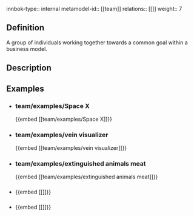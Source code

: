 
innbok-type:: internal
metamodel-id:: [[team]]
relations:: [[]]
weight:: 7

## Definition
A group of individuals working together towards a common goal within a business model.
## Description
## Examples
- ### team/examples/Space X
  {{embed [[team/examples/Space X]]}}
- ### team/examples/vein visualizer
  {{embed [[team/examples/vein visualizer]]}}
- ### team/examples/extinguished animals meat
  {{embed [[team/examples/extinguished animals meat]]}}
- ### 
  {{embed [[]]}}
- ### 
  {{embed [[]]}}


